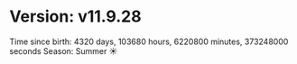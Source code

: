 # Version: v11.9.28
Time since birth: 4320 days, 103680 hours, 6220800 minutes, 373248000 seconds
Season: Summer ☀️

